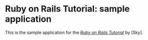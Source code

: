 # Ruby on Rails Tutorial: sample application

This is the sample application for
the [*Ruby on Rails Tutorial*](http://railstutorial.org/)
by [Sky].